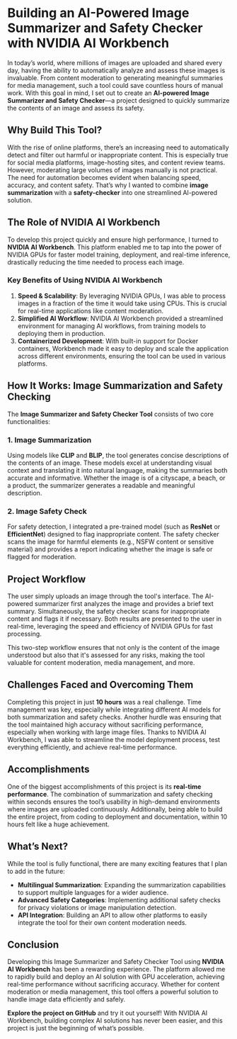 # Building an AI-Powered Image Summarizer and Safety Checker with NVIDIA AI Workbench

In today’s world, where millions of images are uploaded and shared every day, having the ability to automatically analyze and assess these images is invaluable. From content moderation to generating meaningful summaries for media management, such a tool could save countless hours of manual work. With this goal in mind, I set out to create an **AI-powered Image Summarizer and Safety Checker**—a project designed to quickly summarize the contents of an image and assess its safety.

## Why Build This Tool?

With the rise of online platforms, there’s an increasing need to automatically detect and filter out harmful or inappropriate content. This is especially true for social media platforms, image-hosting sites, and content review teams. However, moderating large volumes of images manually is not practical. The need for automation becomes evident when balancing speed, accuracy, and content safety. That’s why I wanted to combine **image summarization** with a **safety-checker** into one streamlined AI-powered solution.

## The Role of NVIDIA AI Workbench

To develop this project quickly and ensure high performance, I turned to **NVIDIA AI Workbench**. This platform enabled me to tap into the power of NVIDIA GPUs for faster model training, deployment, and real-time inference, drastically reducing the time needed to process each image.

### Key Benefits of Using NVIDIA AI Workbench

1. **Speed & Scalability**: By leveraging NVIDIA GPUs, I was able to process images in a fraction of the time it would take using CPUs. This is crucial for real-time applications like content moderation.
2. **Simplified AI Workflow**: NVIDIA AI Workbench provided a streamlined environment for managing AI workflows, from training models to deploying them in production.
3. **Containerized Development**: With built-in support for Docker containers, Workbench made it easy to deploy and scale the application across different environments, ensuring the tool can be used in various platforms.

## How It Works: Image Summarization and Safety Checking

The **Image Summarizer and Safety Checker Tool** consists of two core functionalities:

### 1. Image Summarization
Using models like **CLIP** and **BLIP**, the tool generates concise descriptions of the contents of an image. These models excel at understanding visual context and translating it into natural language, making the summaries both accurate and informative. Whether the image is of a cityscape, a beach, or a product, the summarizer generates a readable and meaningful description.

### 2. Image Safety Check
For safety detection, I integrated a pre-trained model (such as **ResNet** or **EfficientNet**) designed to flag inappropriate content. The safety checker scans the image for harmful elements (e.g., NSFW content or sensitive material) and provides a report indicating whether the image is safe or flagged for moderation.

## Project Workflow

The user simply uploads an image through the tool's interface. The AI-powered summarizer first analyzes the image and provides a brief text summary. Simultaneously, the safety checker scans for inappropriate content and flags it if necessary. Both results are presented to the user in real-time, leveraging the speed and efficiency of NVIDIA GPUs for fast processing.

This two-step workflow ensures that not only is the content of the image understood but also that it's assessed for any risks, making the tool valuable for content moderation, media management, and more.

## Challenges Faced and Overcoming Them

Completing this project in just **10 hours** was a real challenge. Time management was key, especially while integrating different AI models for both summarization and safety checks. Another hurdle was ensuring that the tool maintained high accuracy without sacrificing performance, especially when working with large image files. Thanks to NVIDIA AI Workbench, I was able to streamline the model deployment process, test everything efficiently, and achieve real-time performance.

## Accomplishments

One of the biggest accomplishments of this project is its **real-time performance**. The combination of summarization and safety checking within seconds ensures the tool’s usability in high-demand environments where images are uploaded continuously. Additionally, being able to build the entire project, from coding to deployment and documentation, within 10 hours felt like a huge achievement.

## What’s Next?

While the tool is fully functional, there are many exciting features that I plan to add in the future:

- **Multilingual Summarization**: Expanding the summarization capabilities to support multiple languages for a wider audience.
- **Advanced Safety Categories**: Implementing additional safety checks for privacy violations or image manipulation detection.
- **API Integration**: Building an API to allow other platforms to easily integrate the tool for their own content moderation needs.

## Conclusion

Developing this Image Summarizer and Safety Checker Tool using **NVIDIA AI Workbench** has been a rewarding experience. The platform allowed me to rapidly build and deploy an AI solution with GPU acceleration, achieving real-time performance without sacrificing accuracy. Whether for content moderation or media management, this tool offers a powerful solution to handle image data efficiently and safely.

**Explore the project on GitHub** and try it out yourself! With NVIDIA AI Workbench, building complex AI solutions has never been easier, and this project is just the beginning of what’s possible.
